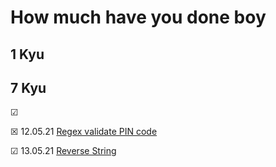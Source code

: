 # How much have you done boy

## 1 Kyu

## 7 Kyu
&#x2611;

&#x2612; 12.05.21 [Regex validate PIN code](https://github.com/itsdnunez/notes/blob/5738aea7527d60ddc35c44ac6615ba081d41c89c/CodeWarsKata/Java/7kyu/Regex%20validate%20PIN%20code.md)

&#x2611; 13.05.21 [Reverse String](https://github.com/itsdnunez/notes/blob/8fbe06e9a8cf22728c55fdf38787a79769b2d567/CodeWarsKata/Java/8kyu/Reversed%20Strings.md)
